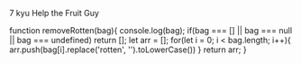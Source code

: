 7 kyu
Help the Fruit Guy

function removeRotten(bag){
  console.log(bag);
if(bag === [] || bag === null || bag === undefined) return [];
let arr = [];
  for(let i = 0; i < bag.length; i++){
    arr.push(bag[i].replace('rotten', '').toLowerCase())
  }
  return arr;
}

